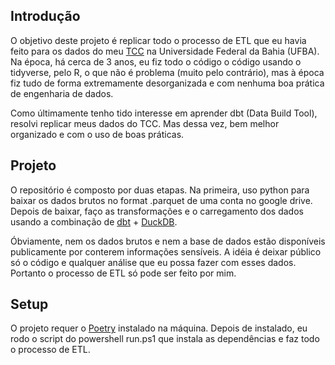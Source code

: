 ## Introdução

O objetivo deste projeto é replicar todo o processo de ETL que eu havia feito para os dados do meu [TCC](https://repositorio.ufba.br/handle/ri/34582) na Universidade Federal da Bahia (UFBA). Na época, há cerca de 3 anos, eu fiz todo o código o código usando o tidyverse, pelo R, o que não é problema (muito pelo contrário), mas à época fiz tudo de forma extremamente desorganizada e com nenhuma boa prática de engenharia de dados.

Como últimamente tenho tido interesse em aprender dbt (Data Build Tool), resolvi replicar meus dados do TCC. Mas dessa vez, bem melhor organizado e com o uso de boas práticas.

## Projeto

O repositório é composto por duas etapas. Na primeira, uso python para baixar os dados brutos no format .parquet de uma conta no google drive. Depois de baixar, faço as transformações e o carregamento dos dados usando a combinação de [dbt](https://www.getdbt.com/) + [DuckDB](https://duckdb.org/).

Óbviamente, nem os dados brutos e nem a base de dados estão disponíveis publicamente por conterem informações sensíveis. A idéia é deixar público só o código e qualquer análise que eu possa fazer com esses dados. Portanto o processo de ETL só pode ser feito por mim.

## Setup

O projeto requer o [Poetry](https://python-poetry.org/) instalado na máquina. Depois de instalado, eu rodo o script do powershell run.ps1 que instala as dependências e faz todo o processo de ETL.

